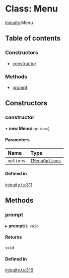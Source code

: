 # Class: Menu

[Iniquity](../modules/Iniquity.md).Menu

## Table of contents

### Constructors

- [constructor](Iniquity.Menu.md#constructor)

### Methods

- [prompt](Iniquity.Menu.md#prompt)

## Constructors

### constructor

• **new Menu**(`options`)

#### Parameters

| Name | Type |
| :------ | :------ |
| `options` | [`IMenuOptions`](../interfaces/Iniquity.IMenuOptions.md) |

#### Defined in

[iniquity.ts:311](https://github.com/iniquitybbs/iniquity/blob/467b1b4/packages/core/src/iniquity.ts#L311)

## Methods

### prompt

▸ **prompt**(): `void`

#### Returns

`void`

#### Defined in

[iniquity.ts:316](https://github.com/iniquitybbs/iniquity/blob/467b1b4/packages/core/src/iniquity.ts#L316)
